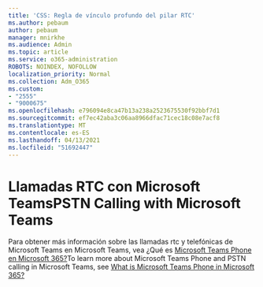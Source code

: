 ```yaml
---
title: 'CSS: Regla de vínculo profundo del pilar RTC'
ms.author: pebaum
author: pebaum
manager: mnirkhe
ms.audience: Admin
ms.topic: article
ms.service: o365-administration
ROBOTS: NOINDEX, NOFOLLOW
localization_priority: Normal
ms.collection: Adm_O365
ms.custom:
- "2555"
- "9000675"
ms.openlocfilehash: e796094e8ca47b13a238a2523675530f92bbf7d1
ms.sourcegitcommit: ef7ec42aba3c06aa8966dfac71cec18c08e7acf8
ms.translationtype: MT
ms.contentlocale: es-ES
ms.lasthandoff: 04/13/2021
ms.locfileid: "51692447"
---
```

# <a name="pstn-calling-with-microsoft-teams"></a><span data-ttu-id="87841-102">Llamadas RTC con Microsoft Teams</span><span class="sxs-lookup"><span data-stu-id="87841-102">PSTN Calling with Microsoft Teams</span></span>

<span data-ttu-id="87841-103">Para obtener más información sobre las llamadas rtc y telefónicas de Microsoft Teams en Microsoft Teams, vea ¿Qué es [Microsoft Teams Phone en Microsoft 365?](https://docs.microsoft.com/microsoftteams/what-is-phone-system-in-office-365)</span><span class="sxs-lookup"><span data-stu-id="87841-103">To learn more about Microsoft Teams Phone and PSTN calling in Microsoft Teams, see [What is Microsoft Teams Phone in Microsoft 365?](https://docs.microsoft.com/microsoftteams/what-is-phone-system-in-office-365)</span></span>